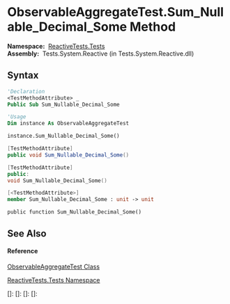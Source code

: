 # ObservableAggregateTest.Sum\_Nullable\_Decimal\_Some Method

**Namespace:**  [ReactiveTests.Tests](ReactiveTests.Tests\ReactiveTests.Tests.md)  
**Assembly:**  Tests.System.Reactive (in Tests.System.Reactive.dll)

## Syntax

```vb
'Declaration
<TestMethodAttribute> _
Public Sub Sum_Nullable_Decimal_Some
```

```vb
'Usage
Dim instance As ObservableAggregateTest

instance.Sum_Nullable_Decimal_Some()
```

```csharp
[TestMethodAttribute]
public void Sum_Nullable_Decimal_Some()
```

```c++
[TestMethodAttribute]
public:
void Sum_Nullable_Decimal_Some()
```

```fsharp
[<TestMethodAttribute>]
member Sum_Nullable_Decimal_Some : unit -> unit 
```

```jscript
public function Sum_Nullable_Decimal_Some()
```

## See Also

#### Reference

[ObservableAggregateTest Class](ObservableAggregateTest\ObservableAggregateTest.md)

[ReactiveTests.Tests Namespace](ReactiveTests.Tests\ReactiveTests.Tests.md)

[]: 
[]: 
[]: 
[]: 